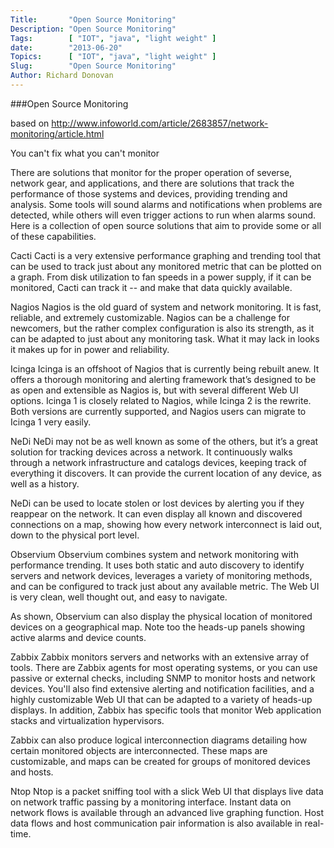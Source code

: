 ```yaml
---
Title:       "Open Source Monitoring"
Description: "Open Source Monitoring"
Tags:        [ "IOT", "java", "light weight" ]
date:        "2013-06-20"
Topics:      [ "IOT", "java", "light weight" ]
Slug:        "Open Source Monitoring"
Author: Richard Donovan
---
```


###Open Source Monitoring

based on http://www.infoworld.com/article/2683857/network-monitoring/article.html


You can't fix what you can't monitor 

There are solutions that monitor for the proper operation of severse, network gear, and applications, and there are solutions that track the performance of those systems and devices, providing trending and analysis. Some tools will sound alarms and notifications when problems are detected, while others will even trigger actions to run when alarms sound. Here is a collection of open source solutions that aim to provide some or all of these capabilities.

Cacti
Cacti is a very extensive performance graphing and trending tool that can be used to track just about any monitored metric that can be plotted on a graph. From disk utilization to fan speeds in a power supply, if it can be monitored, Cacti can track it -- and make that data quickly available. 

Nagios
Nagios is the old guard of system and network monitoring. It is fast, reliable, and extremely customizable. Nagios can be a challenge for newcomers, but the rather complex configuration is also its strength, as it can be adapted to just about any monitoring task. What it may lack in looks it makes up for in power and reliability.

Icinga
Icinga is an offshoot of Nagios that is currently being rebuilt anew. It offers a thorough monitoring and alerting framework that’s designed to be as open and extensible as Nagios is, but with several different Web UI options. Icinga 1 is closely related to Nagios, while Icinga 2 is the rewrite. Both versions are currently supported, and Nagios users can migrate to Icinga 1 very easily. 

NeDi
NeDi may not be as well known as some of the others, but it’s a great solution for tracking devices across a network. It continuously walks through a network infrastructure and catalogs devices, keeping track of everything it discovers. It can provide the current location of any device, as well as a history.

NeDi can be used to locate stolen or lost devices by alerting you if they reappear on the network. It can even display all known and discovered connections on a map, showing how every network interconnect is laid out, down to the physical port level.
 
Observium
Observium combines system and network monitoring with performance trending. It uses both static and auto discovery to identify servers and network devices, leverages a variety of monitoring methods, and can be configured to track just about any available metric. The Web UI is very clean, well thought out, and easy to navigate.
 
As shown, Observium can also display the physical location of monitored devices on a geographical map. Note too the heads-up panels showing active alarms and device counts.
  
Zabbix
Zabbix monitors servers and networks with an extensive array of tools. There are Zabbix agents for most operating systems, or you can use passive or external checks, including SNMP to monitor hosts and network devices. You'll also find extensive alerting and notification facilities, and a highly customizable Web UI that can be adapted to a variety of heads-up displays. In addition, Zabbix has specific tools that monitor Web application stacks and virtualization hypervisors.
  
Zabbix can also produce logical interconnection diagrams detailing how certain monitored objects are interconnected. These maps are customizable, and maps can be created for groups of monitored devices and hosts.
   
Ntop
Ntop is a packet sniffing tool with a slick Web UI that displays live data on network traffic passing by a monitoring interface. Instant data on network flows is available through an advanced live graphing function. Host data flows and host communication pair information is also available in real-time.    